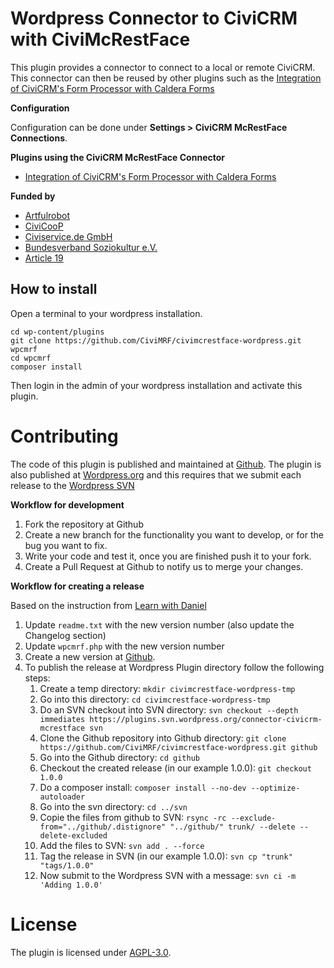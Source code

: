 # Wordpress Connector to CiviCRM with CiviMcRestFace

This plugin provides a connector to connect to a local or remote CiviCRM. This connector can then be reused by other plugins such as the [Integration of CiviCRM's Form Processor with Caldera Forms](https://wordpress.org/plugins/cf-civicrm-formprocessor/)

**Configuration**

Configuration can be done under **Settings > CiviCRM McRestFace Connections**.

**Plugins using the CiviCRM McRestFace Connector**

* [Integration of CiviCRM's Form Processor with Caldera Forms](https://wordpress.org/plugins/cf-civicrm-formprocessor/)

**Funded by**

* [Artfulrobot](https://artfulrobot.uk)
* [CiviCooP](https://www.civicoop.org)
* [Civiservice.de GmbH](https://civiservice.de/)
* [Bundesverband Soziokultur e.V.](https://www.soziokultur.de/)
* [Article 19](https://www.article19.org/)

## How to install

Open a terminal to your wordpress installation.

```
cd wp-content/plugins
git clone https://github.com/CiviMRF/civimcrestface-wordpress.git wpcmrf
cd wpcmrf
composer install
```

Then login in the admin of your wordpress installation and activate this plugin.

# Contributing

The code of this plugin is published and maintained at [Github](https://github.com/CiviMRF/civimcrestface-wordpress/).
The plugin is also published at [Wordpress.org](https://wordpress.org/plugins/connector-civicrm-mcrestface)
and this requires that we submit each release to the [Wordpress SVN](https://plugins.svn.wordpress.org/connector-civicrm-mcrestface)

**Workflow for development**

1. Fork the repository at Github
1. Create a new branch for the functionality you want to develop, or for the bug you want to fix.
1. Write your code and test it, once you are finished push it to your fork.
1. Create a Pull Request at Github to notify us to merge your changes.

**Workflow for creating a release**

Based on the instruction from [Learn with Daniel](https://learnwithdaniel.com/2019/09/publishing-your-first-wordpress-plugin-with-git-and-svn/)

1. Update `readme.txt` with the new version number (also update the Changelog section)
1. Update `wpcmrf.php` with the new version number
1. Create a new version at [Github](https://github.com/CiviMRF/civimcrestface-wordpress/).
1. To publish the release at Wordpress Plugin directory follow the following steps:
    1. Create a temp directory: `mkdir civimcrestface-wordpress-tmp`
    1. Go into this directory: `cd civimcrestface-wordpress-tmp`
    1. Do an SVN checkout into SVN directory: `svn checkout --depth immediates https://plugins.svn.wordpress.org/connector-civicrm-mcrestface svn`
    1. Clone the Github repository into Github directory: `git clone https://github.com/CiviMRF/civimcrestface-wordpress.git github`
    1. Go into the Github directory: `cd github`
    1. Checkout the created release (in our example 1.0.0): `git checkout 1.0.0`
    1. Do a composer install: `composer install --no-dev --optimize-autoloader`   
    1. Go into the svn directory: `cd ../svn`
    1. Copie the files from github to SVN: `rsync -rc --exclude-from="../github/.distignore" "../github/" trunk/ --delete --delete-excluded`
    1. Add the files to SVN: `svn add . --force`
    1. Tag the release in SVN (in our example 1.0.0): `svn cp "trunk" "tags/1.0.0"`
    1. Now submit to the Wordpress SVN with a message: `svn ci -m 'Adding 1.0.0'`

# License

The plugin is licensed under [AGPL-3.0](LICENSE.txt).

